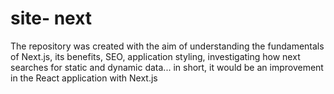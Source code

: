 # site- next

The repository was created with the aim of understanding the fundamentals of Next.js, its benefits, SEO, application styling, investigating how next searches for static and dynamic data... in short, it would be an improvement in the React application with Next.js